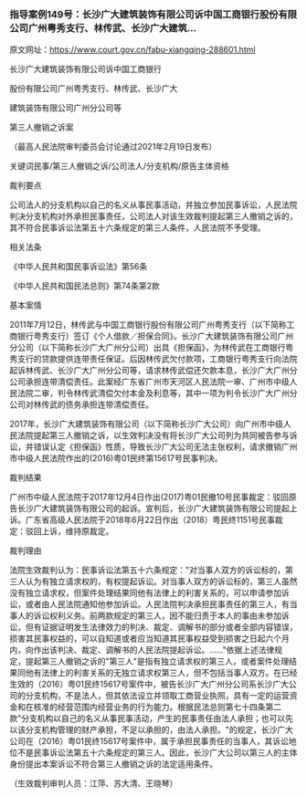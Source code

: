 ### 指导案例149号：长沙广大建筑装饰有限公司诉中国工商银行股份有限公司广州粤秀支行、林传武、长沙广大建筑...
原文网址：https://www.court.gov.cn/fabu-xiangqing-288601.html

长沙广大建筑装饰有限公司诉中国工商银行

股份有限公司广州粤秀支行、林传武、长沙广大

建筑装饰有限公司广州分公司等

第三人撤销之诉案

（最高人民法院审判委员会讨论通过2021年2月19日发布）

关键词民事/第三人撤销之诉/公司法人/分支机构/原告主体资格

裁判要点

公司法人的分支机构以自己的名义从事民事活动，并独立参加民事诉讼，人民法院判决分支机构对外承担民事责任，公司法人对该生效裁判提起第三人撤销之诉的，其不符合民事诉讼法第五十六条规定的第三人条件，人民法院不予受理。

相关法条

《中华人民共和国民事诉讼法》第56条

《中华人民共和国民法总则》第74条第2款

基本案情

2011年7月12日，林传武与中国工商银行股份有限公司广州粤秀支行（以下简称工商银行粤秀支行）签订《个人借款／担保合同》。长沙广大建筑装饰有限公司广州分公司（以下简称长沙广大广州分公司）出具《担保函》，为林传武在工商银行粤秀支行的贷款提供连带责任保证。后因林传武欠付款项，工商银行粤秀支行向法院起诉林传武、长沙广大广州分公司等，请求林传武偿还欠款本息，长沙广大广州分公司承担连带清偿责任。此案经广东省广州市天河区人民法院一审、广州市中级人民法院二审，判令林传武清偿欠付本金及利息等，其中一项为判令长沙广大广州分公司对林传武的债务承担连带清偿责任。

2017年，长沙广大建筑装饰有限公司（以下简称长沙广大公司）向广州市中级人民法院提起第三人撤销之诉，以生效判决没有将长沙广大公司列为共同被告参与诉讼，并错误认定《担保函》性质，导致长沙广大公司无法主张权利，请求撤销广州市中级人民法院作出的(2016)粤01民终第15617号民事判决。

裁判结果

广州市中级人民法院于2017年12月4日作出(2017)粤01民撤10号民事裁定：驳回原告长沙广大建筑装饰有限公司的起诉。宣判后，长沙广大建筑装饰有限公司提起上诉。广东省高级人民法院于2018年6月22日作出（2018）粤民终1151号民事裁定：驳回上诉，维持原裁定。

裁判理由

法院生效裁判认为：民事诉讼法第五十六条规定："对当事人双方的诉讼标的，第三人认为有独立请求权的，有权提起诉讼。对当事人双方的诉讼标的，第三人虽然没有独立请求权，但案件处理结果同他有法律上的利害关系的，可以申请参加诉讼，或者由人民法院通知他参加诉讼。人民法院判决承担民事责任的第三人，有当事人的诉讼权利义务。前两款规定的第三人，因不能归责于本人的事由未参加诉讼，但有证据证明发生法律效力的判决、裁定、调解书的部分或者全部内容错误，损害其民事权益的，可以自知道或者应当知道其民事权益受到损害之日起六个月内，向作出该判决、裁定、调解书的人民法院提起诉讼。......"依据上述法律规定，提起第三人撤销之诉的"第三人"是指有独立请求权的第三人，或者案件处理结果同他有法律上的利害关系的无独立请求权第三人，但不包括当事人双方。在已经生效的（2016）粤01民终15617号案件中，被告长沙广大广州分公司系长沙广大公司的分支机构，不是法人，但其依法设立并领取工商营业执照，具有一定的运营资金和在核准的经营范围内经营业务的行为能力。根据民法总则第七十四条第二款"分支机构以自己的名义从事民事活动，产生的民事责任由法人承担；也可以先以该分支机构管理的财产承担，不足以承担的，由法人承担。"的规定，长沙广大公司在（2016）粤01民终15617号案件中，属于承担民事责任的当事人，其诉讼地位不是民事诉讼法第五十六条规定的第三人。因此，长沙广大公司以第三人的主体身份提出本案诉讼不符合第三人撤销之诉的法定适用条件。

（生效裁判审判人员：江萍、苏大清、王晓琴）
